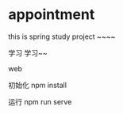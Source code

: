 # appointment
this is spring study project ~~~~

学习 学习~~

web  

初始化  npm install 

运行  npm run serve 
